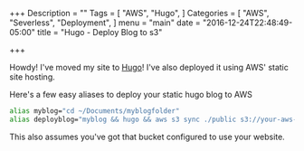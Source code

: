+++
Description = ""
Tags = [
  "AWS",
  "Hugo",
]
Categories = [
  "AWS",
  "Severless",
  "Deployment",
]
menu = "main"
date = "2016-12-24T22:48:49-05:00"
title = "Hugo - Deploy Blog to s3"

+++

Howdy! I've moved my site to [Hugo](https://gohugo.io)! I've also deployed it using AWS' static site hosting.

Here's a few easy aliases to deploy your static hugo blog to AWS

```bash
alias myblog="cd ~/Documents/myblogfolder"
alias deployblog="myblog && hugo && aws s3 sync ./public s3://your-aws-website-bucketn && rm -r ./public"
```

This also assumes you've got that bucket configured to use your website.
